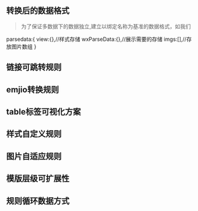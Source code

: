 ## 转换后的数据格式


> 为了保证多数据下的数据独立,建立以绑定名称为基准的数据格式，如我们

parsedata:{
    view:{},//样式存储
    wxParseData:{},//展示需要的存储
    imgs:[],//存放图片数组
}

## 链接可跳转规则

## emjio转换规则

## table标签可视化方案

## 样式自定义规则

## 图片自适应规则

## 模版层级可扩展性

## 规则循环数据方式